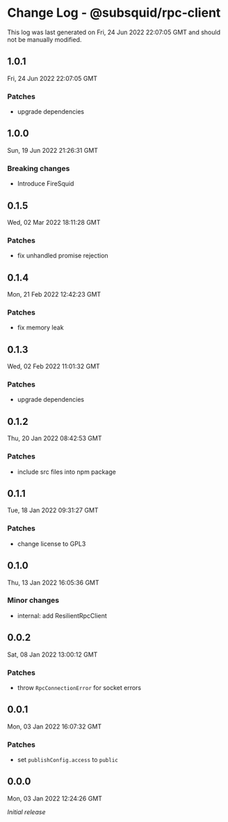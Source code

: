 # Change Log - @subsquid/rpc-client

This log was last generated on Fri, 24 Jun 2022 22:07:05 GMT and should not be manually modified.

## 1.0.1
Fri, 24 Jun 2022 22:07:05 GMT

### Patches

- upgrade dependencies

## 1.0.0
Sun, 19 Jun 2022 21:26:31 GMT

### Breaking changes

- Introduce FireSquid

## 0.1.5
Wed, 02 Mar 2022 18:11:28 GMT

### Patches

- fix unhandled promise rejection

## 0.1.4
Mon, 21 Feb 2022 12:42:23 GMT

### Patches

- fix memory leak

## 0.1.3
Wed, 02 Feb 2022 11:01:32 GMT

### Patches

- upgrade dependencies

## 0.1.2
Thu, 20 Jan 2022 08:42:53 GMT

### Patches

- include src files into npm package

## 0.1.1
Tue, 18 Jan 2022 09:31:27 GMT

### Patches

- change license to GPL3

## 0.1.0
Thu, 13 Jan 2022 16:05:36 GMT

### Minor changes

- internal: add ResilientRpcClient

## 0.0.2
Sat, 08 Jan 2022 13:00:12 GMT

### Patches

- throw `RpcConnectionError` for socket errors

## 0.0.1
Mon, 03 Jan 2022 16:07:32 GMT

### Patches

- set `publishConfig.access` to `public`

## 0.0.0
Mon, 03 Jan 2022 12:24:26 GMT

_Initial release_

